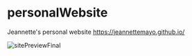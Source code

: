 # personalWebsite
Jeannette's personal website https://jeannettemayo.github.io/



![sitePreviewFinal](https://github.com/JeannetteMayo/jeannettemayo.github.io/assets/65695953/39396c53-6c1b-4259-9eb7-26f34334cb8d)
